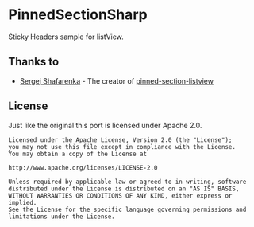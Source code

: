 PinnedSectionSharp
================

Sticky Headers sample for listView.

Thanks to
---------
* [Sergej Shafarenka](https://github.com/beworker) - The creator of [pinned-section-listview
](https://github.com/beworker/pinned-section-listview)

License
-------
Just like the original this port is licensed under Apache 2.0.
    
    Licensed under the Apache License, Version 2.0 (the "License");
    you may not use this file except in compliance with the License.
    You may obtain a copy of the License at
    
    http://www.apache.org/licenses/LICENSE-2.0
    
    Unless required by applicable law or agreed to in writing, software
    distributed under the License is distributed on an "AS IS" BASIS,
    WITHOUT WARRANTIES OR CONDITIONS OF ANY KIND, either express or implied.
    See the License for the specific language governing permissions and
    limitations under the License.
